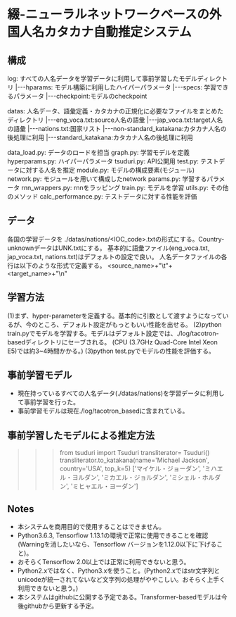 # 綴-ニューラルネットワークベースの外国人名カタカナ自動推定システム

## 構成
log: すべての人名データを学習データに利用して事前学習したモデルディレクトリ
|---hparams: モデル構築に利用したハイパーパラメータ
|---specs: 学習できるパラメータ
|---checkpoint:モデルのcheckpoint

datas: 人名データ、語彙定義・カタカナの正規化に必要なファイルをまとめたディレクトリ
|---eng_voca.txt:source人名の語彙
|---jap_voca.txt:target人名の語彙
|---nations.txt:国家リスト
|---non-standard_katakana:カタカナ人名の後処理に利用
|---standard_katakana:カタカナ人名の後処理に利用

data_load.py: データのロードを担当
graph.py: 学習モデルを定義
hyperparams.py: ハイパーパラメータ
tsuduri.py: API公開用
test.py: テストデータに対する人名を推定
module.py: モデルの構成要素(モジュール)
network.py: モジュールを用いて構成したnetwork
params.py: 学習するパラメータ
rnn_wrappers.py: rnnをラッピング
train.py: モデルを学習
utils.py: その他のメソッド
calc_performance.py: テストデータに対する性能を評価

## データ
各国の学習データを ./datas/nations/<IOC_code>.txtの形式にする。Country-unknownデータはUNK.txtにする。
基本的に語彙ファイル(eng_voca.txt, jap_voca.txt, nations.txt)はデフォルトの設定で良い。
人名データファイルの各行は以下のような形式で定義する。
<source_name>+"\t"+<target_name>+"\n"

## 学習方法
(1)まず、hyper-parameterを定義する。基本的に引数として渡すようになっているが、今のところ、デフォルト設定がもっともいい性能を出せる。
(2)python train.pyでモデルを学習する。モデルはデフォルト設定では、./log/tacotron-basedディレクトリにセーブされる。
(CPU (3.7GHz Quad-Core Intel Xeon E5)では約3~4時間かかる。)
(3)python test.pyでモデルの性能を評価する。

## 事前学習モデル
- 現在持っているすべての人名データ(./datas/nations)を学習データに利用して事前学習を行った。
- 事前学習モデルは現在./log/tacotron_basedに含まれている。

## 事前学習したモデルによる推定方法
>>> from tsuduri import Tsuduri
>>> transliterator= Tsuduri()
>>> transliterator.to_katakana(name='Michael Jackson', country='USA', top_k=5)
['マイケル・ジョーダン', 'ミハエル・ヨルダン', 'ミカエル・ジョルダン', 'ミシェル・ホルダン', 'ミヒャエル・ヨーダン']

## Notes
- 本システムを商用目的で使用することはできません。
- Python3.6.3, Tensorflow 1.13.1の環境で正常に使用できることを確認 (Warningを消したいなら、Tensorflow バージョンを1.12.0以下に下げること)。
- おそらくTensorflow 2.0以上では正常に利用できないと思う。
- Python2.xではなく、Python3.xを使うこと。(Python2.xではstr文字列とunicodeが統一されてないなど文字列の処理がややこしい。おそらく上手く利用できないと思う。)
- 本システムはgithubに公開する予定である。Transformer-basedモデルは今後githubから更新する予定。

